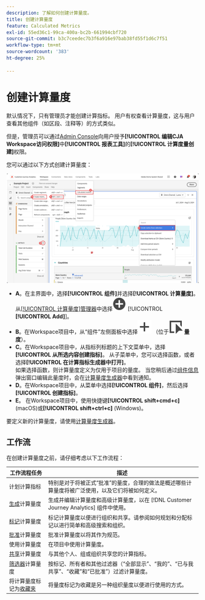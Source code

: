 ```yaml
---
description: 了解如何创建计算量度。
title: 创建计算量度
feature: Calculated Metrics
exl-id: 55ed36c1-99ca-400a-bc2b-661994cbf720
source-git-commit: b3c7ceedec7b3f6a916e97bab38fd55f1d6c7f51
workflow-type: tm+mt
source-wordcount: '383'
ht-degree: 25%

---
```


# 创建计算量度

默认情况下，只有管理员才能创建计算指标。 用户有权查看计算量度，这与用户查看其他组件（如区段、注释等）的方式类似。

但是，管理员可以通过[Admin Console](/help/technotes/access-control.md#user-level-access)向用户授予&#x200B;**[!UICONTROL 编辑CJA Workspace访问权限]**&#x200B;中&#x200B;**[!UICONTROL 报表工具]**&#x200B;的&#x200B;**[!UICONTROL 计算度量创建]**&#x200B;权限。


您可以通过以下方式创建计算量度：

![创建量度的方式](assets/create-metric.png)

* **A**。在主界面中，选择&#x200B;**[!UICONTROL 组件]**&#x200B;并选择&#x200B;**[!UICONTROL 计算量度]**。 从[[!UICONTROL 计算量度]管理器](/help/components/calc-metrics/cm-workflow/cm-manager.md)中选择![AddCircle](/help/assets/icons/AddCircle.svg) [!UICONTROL **[!UICONTROL Add]**]。
* **B**。在Workspace项目中，从“组件”左侧面板中选择![添加](/help/assets/icons/Add.svg) （位于![事件](/help/assets/icons/Event.svg) **量度**）。
* **C**。在Workspace项目中，从指标列标题的上下文菜单中，选择&#x200B;**[!UICONTROL 从所选内容创建指标]**。 从子菜单中，您可以选择函数，或者选择&#x200B;**[!UICONTROL 在计算指标生成器中打开]**。 <br/>如果选择函数，则计算量度定义为仅用于项目的量度。 当您稍后通过[组件信息](/help/components/use-components-in-workspace.md#component-info)弹出窗口编辑此量度时，会在[计算量度生成器](/help/components/calc-metrics/cm-workflow/cm-build-metrics.md)中看到通知。
* **D**。在Workspace项目中，从菜单中选择&#x200B;**[!UICONTROL 组件]**，然后选择&#x200B;**[!UICONTROL 创建指标]**。
* **E**。 在Workspace项目中，使用快捷键&#x200B;**[!UICONTROL shift+cmd+c]** (macOS)或&#x200B;**[!UICONTROL shift+ctrl+c]** (Windows)。

要定义新的计算量度，请使用[计算量度生成器](/help/components/calc-metrics/cm-workflow/cm-build-metrics.md)。


## 工作流

在创建计算量度之前，请仔细考虑以下工作流程：

| 工作流程任务 | 描述 |
| --- | --- |
| 计划计算指标 | 特别是对于将被正式“批准”的量度，合理的做法是概述哪些计算量度将被广泛使用，以及它们将被如何定义。 |
| [生成](/help/components/calc-metrics/cm-workflow/cm-build-metrics.md)计算量度 | 生成并编辑计算量度和高级计算量度，以在 [!DNL Customer Journey Analytics] 组件中使用。 |
| [标记](cm-tagging.md)计算量度 | 标记计算量度以便进行组织和共享。请参阅如何规划和分配标记以进行简单和高级搜索和组织。 |
| [批准](cm-approving.md)计算量度 | 批准计算量度以将其作为规范。 |
| 使用计算量度 | 在项目中使用计算量度。 |
| [共享](cm-sharing.md)计算量度 | 与其他个人、组或组织共享您的计算指标。 |
| [筛选器](cm-filter.md)计算量度 | 按标记、所有者和其他过滤器（“全部显示”、“我的”、“已与我共享”、“收藏”和“已批准”）过滤计算量度。 |
| 将计算量度标记为[收藏夹](cm-finding.md) | 将量度标记为收藏是另一种组织量度以便进行使用的方式。 |

